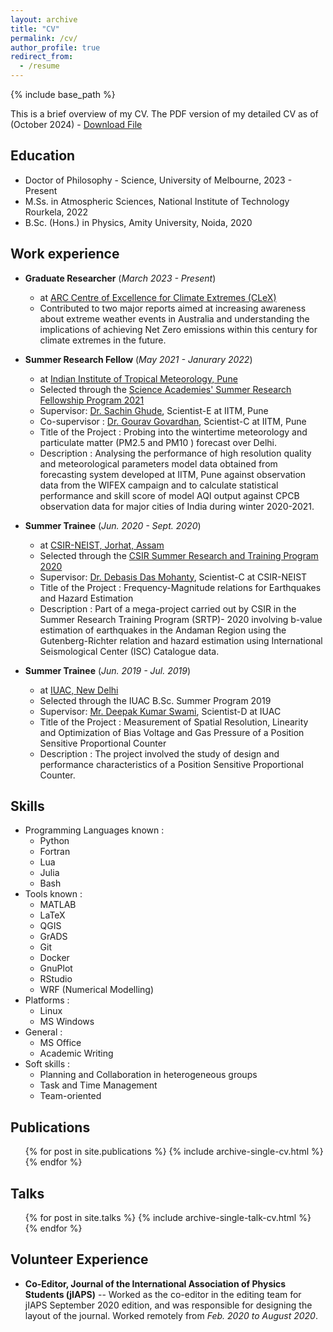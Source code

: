 ```yaml
---
layout: archive
title: "CV"
permalink: /cv/
author_profile: true
redirect_from:
  - /resume
---
```


{% include base_path %}

This is a brief overview of my CV. The PDF version of my detailed CV as of (October 2024) - [Download File](/files/aditya_new_cv.pdf)

Education
---
* Doctor of Philosophy - Science, University of Melbourne, 2023 - Present
* M.Ss. in Atmospheric Sciences, National Institute of Technology Rourkela, 2022
* B.Sc. (Hons.) in Physics, Amity University, Noida, 2020

Work experience
---
* **Graduate Researcher** (_March 2023 - Present_)
  * at [ARC Centre of Excellence for Climate Extremes (CLeX)](https://climateextremes.org.au)
  * Contributed to two major reports aimed at increasing awareness about extreme weather events in Australia and understanding the implications of achieving Net Zero emissions within this century for climate extremes in the future.

* **Summer Research Fellow** (_May 2021 - Janurary 2022_)
  * at [Indian Institute of Tropical Meteorology, Pune](https://tropmet.res.in)
  * Selected through the [Science Academies' Summer Research Fellowship Program 2021](https://webjapps.ias.ac.in/fellowship2021/lists/result.jsp)
  * Supervisor: [Dr. Sachin Ghude](https://www.tropmet.res.in/77-Sachin%20Dinkar%20Ghude-scientist_detail), Scientist-E at IITM, Pune
  * Co-supervisor : [Dr. Gourav Govardhan](https://scholar.google.com/citations?user=DNQDk1oAAAAJ&hl=en&oi=sra), Scientist-C at IITM, Pune
  * Title of the Project : Probing into the wintertime meteorology and particulate matter (PM2.5 and PM10 ) forecast over
Delhi.
  * Description : Analysing the performance of high resolution quality and meteorological parameters model data obtained
from forecasting system developed at IITM, Pune against observation data from the WIFEX campaign and to calculate
statistical performance and skill score of model AQI output against CPCB observation data for major cities of India
during winter 2020-2021.

* **Summer Trainee** (_Jun. 2020 - Sept. 2020_)
  * at [CSIR-NEIST, Jorhat, Assam](https://www.neist.res.in/)
  * Selected through the [CSIR Summer Research and Training Program 2020](https://www.neist.res.in/srtp2020/)
  * Supervisor: [Dr. Debasis Das Mohanty](https://scholar.google.com/citations?hl=en&user=zZIxD2kAAAAJ&view_op=list_works&sortby=pubdate), Scientist-C at CSIR-NEIST
  * Title of the Project : Frequency-Magnitude relations for Earthquakes and Hazard Estimation
  * Description : Part of a mega-project carried out by CSIR in the Summer Research Training Program (SRTP)- 2020
involving b-value estimation of earthquakes in the Andaman Region using the Gutenberg-Richter relation and hazard
estimation using International Seismological Center (ISC) Catalogue data.
  
* **Summer Trainee** (_Jun. 2019 - Jul. 2019_)
  * at [IUAC, New Delhi](https://iuac.res.in/)
  * Selected through the IUAC B.Sc. Summer Program 2019
  * Supervisor: [Mr. Deepak Kumar Swami](https://www.researchgate.net/profile/Deepak-Swami-3), Scientist-D at IUAC 
  * Title of the Project : Measurement of Spatial Resolution, Linearity and Optimization of Bias Voltage and Gas Pressure of a
Position Sensitive Proportional Counter
  * Description : The project involved the study of design and performance characteristics of a Position Sensitive
Proportional Counter.

Skills
---
* Programming Languages known :
  * Python
  * Fortran
  * Lua
  * Julia
  * Bash
* Tools known :
  * MATLAB
  * LaTeX
  * QGIS
  * GrADS
  * Git
  * Docker
  * GnuPlot
  * RStudio
  * WRF (Numerical Modelling)
* Platforms :
  * Linux
  * MS Windows
* General :
  * MS Office
  * Academic Writing
* Soft skills :
  * Planning and Collaboration in heterogeneous groups
  * Task and Time Management
  * Team-oriented

Publications
---
  <ul>{% for post in site.publications %}
    {% include archive-single-cv.html %}
  {% endfor %}</ul>
  
Talks
---
  <ul>{% for post in site.talks %}
    {% include archive-single-talk-cv.html %}
  {% endfor %}</ul>
  
<!-- Teaching
---
  <ul>{% for post in site.teaching %}
    {% include archive-single-cv.html %}
  {% endfor %}</ul> -->

Volunteer Experience
---

* **Co-Editor, Journal of the International Association of Physics Students (jIAPS)** -- Worked as the co-editor in the editing team for jIAPS September 2020 edition, and was responsible for designing the layout of the journal. Worked remotely from _Feb. 2020 to August 2020_.

